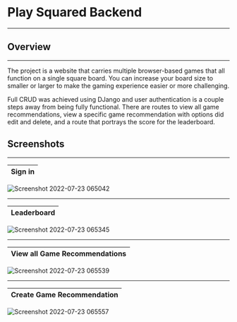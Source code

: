 # Play Squared Backend
-----------
## Overview
-----------
The project is a website that carries multiple browser-based  games that all function on a single square board. You can increase your board size to smaller or larger to make the gaming experience easier or more challenging.

Full CRUD was achieved using DJango and user authentication is a couple steps away from being fully functional. There are routes to view all game recommendations, view a specific game recommendation with options did edit and delete, and a route that portrays the score for the leaderboard. 

## Screenshots
---
|Sign in  |  
|:------------------------:
![Screenshot 2022-07-23 065042](https://user-images.githubusercontent.com/91982228/180608185-fe6401cd-0a98-4c47-ba62-54dd004a3fed.png)

---
|Leaderboard  |  
|:------------------------:
![Screenshot 2022-07-23 065345](https://user-images.githubusercontent.com/91982228/180608418-0e20c201-ba78-4e47-8d1f-7e7e380ee192.png)


---
|View all Game Recommendations  |  
|:------------------------:
![Screenshot 2022-07-23 065539](https://user-images.githubusercontent.com/91982228/180608264-c4a47b93-2671-44ba-bbd1-cf51be2831af.png)

---
|Create Game Recommendation  |  
|:------------------------:
![Screenshot 2022-07-23 065557](https://user-images.githubusercontent.com/91982228/180608330-df43b59a-2e32-4934-b371-2cf1b2053fe3.png)
